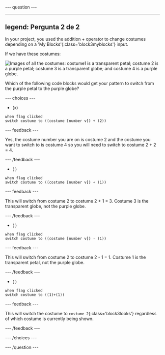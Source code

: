 
--- question ---

---
legend: Pergunta 2 de 2
---

In your project, you used the addition + operator to change costumes depending on a 'My Blocks'{:class='block3myblocks'} input.

If we have these costumes:

![Images of all the costumes: costume1 is a transparent petal; costume 2 is a purple petal; costume 3 is a transparent globe; and costume 4 is a purple globe.](images/costumes_quiz.png)

Which of the following code blocks would get your pattern to switch from the purple petal to the purple globe?

--- choices ---

- (x)

 ```blocks3
 when flag clicked
 switch costume to ((costume [number v]) + (2))
 ```

  --- feedback ---

Yes, the costume number you are on is costume 2 and the costume you want to switch to is costume 4 so you will need to switch to costume 2 + 2 = 4.

  --- /feedback ---

- ( )


 ```blocks3
 when flag clicked
 switch costume to ((costume [number v]) + (1))
 ```

  --- feedback ---

This will switch from costume 2 to costume 2 + 1 = 3. Costume 3 is the transparent globe, not the purple globe.

  --- /feedback ---

- ( )


 ```blocks3
 when flag clicked
 switch costume to ((costume [number v]) - (1))
 ```

  --- feedback ---

This will switch from costume 2 to costume 2 - 1 = 1. Costume 1 is the transparent petal, not the purple globe.

  --- /feedback ---

- ( )

 ```blocks3
 when flag clicked
 switch costume to ((1)+(1))
 ```

  --- feedback ---

This will switch the costume to `costume 2`{:class='block3looks'} regardless of which costume is currently being shown.

  --- /feedback ---

--- /choices ---

--- /question ---
